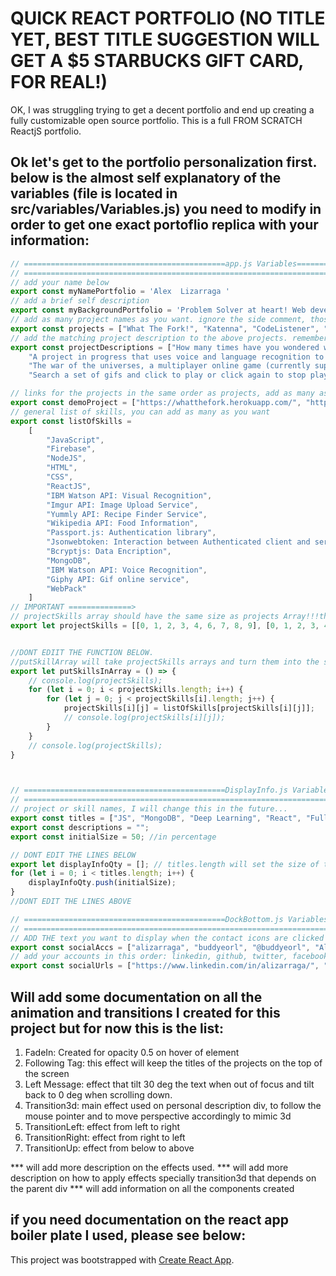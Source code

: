 # QUICK REACT PORTFOLIO (NO TITLE YET, BEST TITLE SUGGESTION WILL GET A $5 STARBUCKS GIFT CARD, FOR REAL!)
OK, I was struggling trying to get a decent portfolio and end up creating a fully customizable open source portfolio. This is a full FROM SCRATCH ReactjS portfolio.

## Ok let's get to the portfolio personalization first. below is the almost self explanatory of the variables (file is located in src/variables/Variables.js) you need to modify in order to get one exact portoflio replica with your information:

```javascript
// =============================================app.js Variables============================================================//
// =========================================================================================================================//
// add your name below
export const myNamePortfolio = 'Alex  Lizarraga '
// add a brief self description 
export const myBackgroundPortfolio = 'Problem Solver at heart! Web development, Blockchain and Deep Learning enthusiast!';
// add as many project names as you want. ignore the side comment, those are projects that i have pending to upload on my own portfolio :)
export const projects = ["What The Fork!", "Katenna", "CodeListener", "Multiverse", "GifTastic"]; //, "Fun", "Full Stack App", "Blockchain", "Jupyter Books"
// add the matching project description to the above projects. remember it's an array!!
export const projectDescriptions = ["How many times have you wondered what could you cook with that ingredient you saw at the super market? or what is the name of that fruit or food you saw? well don't worry, we have created 'What the fork', just open the camera, take the picture of all the ingredients you have, and in matter of seconds the app will tell you all the meals you can cook. Easy!", "Never again!!, yes, You don't need to train the new hire!, with Katenna the continuity manual and the training expenses are a thing of the past, this app is the tool the managers use to train their new employees. Katenna works by keeping all the knowledge the current employee has about its position, and when an employee quits, the new hire can take the new position right away with katenna as the inexpensive trainer",
    "A project in progress that uses voice and language recognition to create and interact with website elements and display the code html code of such elements, all these without typing a word. The code listener will be the tool to create full websites with one voice command,  will help people with mobility impairement to code html, will help instructors to teach and see code changes in real time, children and adults will be able to code as long as there is a voice to do it.",
    "The war of the universes, a multiplayer online game (currently supports only two players) where you have to bomb your multiverse enemy planet, taking advantage of that moment where all the multiverse planets phase in.",
    "Search a set of gifs and click to play or click again to stop playing, who doesn't love gifs anyways?"]

// links for the projects in the same order as projects, add as many as you want.
export const demoProject = ["https://whatthefork.herokuapp.com/", "http://www.katenna.com", "https://thecodelistener.herokuapp.com/", "https://buddyeorl.github.io/ggj2018/", "https://buddyeorl.github.io/GifTastic/"];
// general list of skills, you can add as many as you want
export const listOfSkills =
    [
        "JavaScript",
        "Firebase",
        "NodeJS",
        "HTML",
        "CSS",
        "ReactJS",
        "IBM Watson API: Visual Recognition",
        "Imgur API: Image Upload Service",
        "Yummly API: Recipe Finder Service",
        "Wikipedia API: Food Information",
        "Passport.js: Authentication library",
        "Jsonwebtoken: Interaction between Authenticated client and server",
        "Bcryptjs: Data Encription",
        "MongoDB",
        "IBM Watson API: Voice Recognition",
        "Giphy API: Gif online service",
        "WebPack"
    ]
// IMPORTANT ==============>
// projectSkills array should have the same size as projects Array!!!the number below represent the index of the array listOfSkills======================> 
export let projectSkills = [[0, 1, 2, 3, 4, 6, 7, 8, 9], [0, 1, 2, 3, 4, 5, 10, 13, 16], [0, 1, 3, 4, 14, 16], [0, 1, 2, 3, 4,], [0, 2, 3, 4, 15], [0, 1, 2, 3, 4], [0, 1, 2, 3, 4], [0, 1, 2, 3, 4], [0, 1, 2, 3, 4]];


//DONT EDIIT THE FUNCTION BELOW.
//putSkillArray will take projectSkills arrays and turn them into the skills from list of skills, this is done to prevent writing the skills repeatedly
export let putSkillsInArray = () => {
    // console.log(projectSkills);
    for (let i = 0; i < projectSkills.length; i++) {
        for (let j = 0; j < projectSkills[i].length; j++) {
            projectSkills[i][j] = listOfSkills[projectSkills[i][j]];
            // console.log(projectSkills[i][j]);
        }
    }
    // console.log(projectSkills);
}



// =============================================DisplayInfo.js Variables============================================================//
// =================================================================================================================================//
// project or skill names, I will change this in the future...
export const titles = ["JS", "MongoDB", "Deep Learning", "React", "Full Stack", "Fun", "Full Stack App", "Blockchain", "Jupyter Books"];
export const descriptions = "";
export const initialSize = 50; //in percentage

// DONT EDIT THE LINES BELOW
export let displayInfoQty = []; // titles.length will set the size of this array to hold the displayInfo card initial size
for (let i = 0; i < titles.length; i++) {
    displayInfoQty.push(initialSize);
}
//DONT EDIT THE LINES ABOVE

// =============================================DockBottom.js Variables============================================================//
// =================================================================================================================================//
// ADD THE text you want to display when the contact icons are clicked
export const socialAccs = ["alizarraga", "buddyeorl", "@buddyeorl", "Alex", "alexander_lizarraga@ymail.com"];
// add your accounts in this order: linkedin, github, twitter, facebook, and your email.
export const socialUrls = ["https://www.linkedin.com/in/alizarraga/", "https://github.com/buddyeorl", "https://twitter.com/buddyeorl", "https://www.facebook.com/alexander.lizarraga.144", "mailto: alexander_lizarraga@ymail.com"];

```

## Will add some documentation on all the animation and transitions I created for this project but for now this is the list:
1. FadeIn: Created for opacity 0.5 on hover of element
2. Following Tag: this effect will keep the titles of the projects on the top of the screen
3. Left Message: effect that tilt 30 deg the text when out of focus and tilt back to 0 deg when scrolling down.
4. Transition3d: main effect used on personal description div, to follow the mouse pointer and to move perspective accordingly to mimic 3d
5. TransitionLeft: effect from left to right
6. TransitionRight: effect from right to left
7. TransitionUp: effect from below to above

*** will add more description on the effects used.
*** will add more description on how to apply effects specially transition3d that depends on the parent div
*** will add information on all the components created


## if you need documentation on the react app boiler plate I used, please see below:
This project was bootstrapped with [Create React App](https://github.com/facebookincubator/create-react-app).